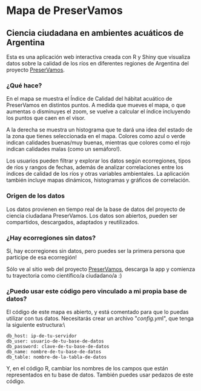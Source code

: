 # Mapa de PreserVamos

## Ciencia ciudadana en ambientes acuáticos de Argentina

Esta es una aplicación web interactiva creada con R y Shiny que visualiza datos sobre la calidad de los ríos en diferentes regiones de Argentina del proyecto [PreserVamos](https://www.preservamos.ar).

### ¿Qué hace?

En el mapa se muestra el Índice de Calidad del hábitat acuático de PreserVamos en distintos puntos. A medida que mueves el mapa, o que aumentas o disminuyes el zoom, se vuelve a calcular el índice incluyendo los puntos que caen en el visor.

A la derecha se muestra un histograma que te dará una idea del estado de la zona que tienes seleccionada en el mapa. Colores como azul o verde indican calidades buenas/muy buenas, mientras que colores como el rojo indican calidades malas (como un semáforo!).

Los usuarios pueden filtrar y explorar los datos según ecorregiones, tipos de ríos y rangos de fechas, además de analizar correlaciones entre los índices de calidad de los ríos y otras variables ambientales. La aplicación también incluye mapas dinámicos, histogramas y gráficos de correlación.

### Origen de los datos

Los datos provienen en tiempo real de la base de datos del proyecto de ciencia ciudadana PreserVamos. Los datos son abiertos, pueden ser compartidos, descargados, adaptados y reutilizados.

### ¿Hay ecorregiones sin datos?

Si, hay ecorregiones sin datos, pero puedes ser la primera persona que participe de esa ecorregión!

Sólo ve al sitio web del proyecto [PreserVamos](https://www.preservamos.ar), descarga la app y comienza tu trayectoria como científico/a ciudadano/a :)

### ¿Puedo usar este código pero vinculado a mi propia base de datos?

El código de este mapa es abierto, y está comentado para que lo puedas utilizar con tus datos. Necesitarás crear un archivo "*config.ym*l", que tenga la siguiente estructura:\

``` YARN
db_host: ip-de-tu-servidor
db_user: usuario-de-tu-base-de-datos
db_password: clave-de-tu-base-de-datos
db_name: nombre-de-tu-base-de-datos
db_table: nombre-de-la-tabla-de-datos
```

Y, en el código R, cambiar los nombres de los campos que están representados en tu base de datos. También puedes usar pedazos de este código.
